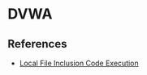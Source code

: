 # DVWA

## References

- [Local File Inclusion Code Execution](https://resources.infosecinstitute.com/topic/local-file-inclusion-code-execution/)